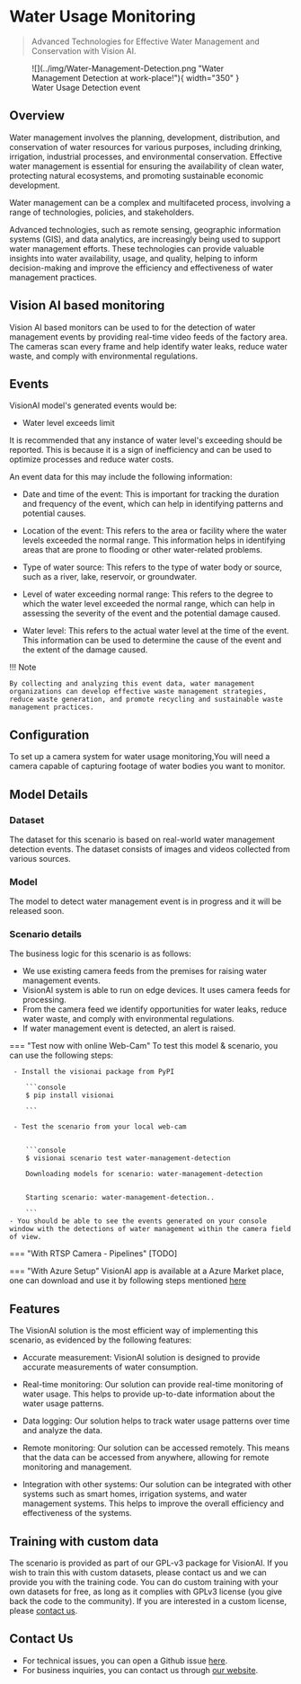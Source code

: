 # Water Usage Monitoring

>Advanced Technologies for Effective Water Management and Conservation with Vision AI.
<figure markdown>
  ![](../img/Water-Management-Detection.png "Water Management Detection at work-place!"){ width="350" }
  <figcaption>Water Usage Detection event</figcaption>
</figure>

## Overview

Water management involves the planning, development, distribution, and conservation of water resources for various purposes, including drinking, irrigation, industrial processes, and environmental conservation. Effective water management is essential for ensuring the availability of clean water, protecting natural ecosystems, and promoting sustainable economic development.

Water management can be a complex and multifaceted process, involving a range of technologies, policies, and stakeholders. 

Advanced technologies, such as remote sensing, geographic information systems (GIS), and data analytics, are increasingly being used to support water management efforts. These technologies can provide valuable insights into water availability, usage, and quality, helping to inform decision-making and improve the efficiency and effectiveness of water management practices.

## Vision AI based monitoring

Vision AI based monitors can be used to for the detection of water management events by providing real-time video feeds of the factory area. The cameras scan every frame and help identify water leaks, reduce water waste, and comply with environmental regulations.

## Events

VisionAI model's generated events would be:

- Water level exceeds limit

It is recommended that any instance of water level's exceeding should be reported. This is because it is a sign of inefficiency and can be used to optimize processes and reduce water costs. 

An event data for this may include the following information:

 - Date and time of the event: This is important for tracking the duration and frequency of the event, which can help in identifying patterns and potential causes.

- Location of the event: This refers to the area or facility where the water levels exceeded the normal range. This information helps in identifying areas that are prone to flooding or other water-related problems.

- Type of water source: This refers to the type of water body or source, such as a river, lake, reservoir, or groundwater. 

- Level of water exceeding normal range: This refers to the degree to which the water level exceeded the normal range, which can help in assessing the severity of the event and the potential damage caused.

- Water level: This refers to the actual water level at the time of the event. This information can be used to determine the cause of the event and the extent of the damage caused.


!!! Note

    By collecting and analyzing this event data, water management organizations can develop effective waste management strategies, reduce waste generation, and promote recycling and sustainable waste management practices.

## Configuration
To set up a camera system for water usage monitoring,You will need a camera capable of capturing footage of water bodies you want to monitor. 

## Model Details

### Dataset
The dataset for this scenario is based on real-world water management detection events.
The dataset consists of images and videos collected from various sources. 

### Model

The model to detect water management event is in progress and it will be released soon.


### Scenario details

The business logic for this scenario is as follows:

- We use existing camera feeds from the premises for raising water management events.
- VisionAI system is able to run on edge devices. It uses camera feeds for processing.
- From the camera feed we identify opportunities for water leaks, reduce water waste, and comply with environmental regulations.
- If water management event is detected, an alert is raised.

=== "Test now with online Web-Cam"
     To test this model & scenario, you can use the following steps:
     
     - Install the visionai package from PyPI
     
        ```console
        $ pip install visionai
        
        ```
     
     - Test the scenario from your local web-cam
     

        ```console
        $ visionai scenario test water-management-detection

        Downloading models for scenario: water-management-detection
        

        Starting scenario: water-management-detection..

        ```
    - You should be able to see the events generated on your console window with the detections of water management within the camera field of view.

=== "With RTSP Camera - Pipelines"
     [TODO]
 
=== "With Azure Setup"
     VisionAI app is available at a Azure Market place, one can download and use it by following steps mentioned [here](../overview/azure-managed-app.md)


## Features
The VisionAI solution is the most efficient way of implementing this scenario, as evidenced by the following features:

- Accurate measurement: VisionAI solution is designed to provide accurate measurements of water consumption. 

- Real-time monitoring: Our solution can provide real-time monitoring of water usage. This helps to provide up-to-date information about the water usage patterns.

- Data logging: Our solution helps to track water usage patterns over time and analyze the data.

- Remote monitoring: Our solution can be accessed remotely. This means that the data can be accessed from anywhere, allowing for remote monitoring and management.

- Integration with other systems: Our solution can be integrated with other systems such as smart homes, irrigation systems, and water management systems. This helps to improve the overall efficiency and effectiveness of the systems.

## Training with custom data

The scenario is provided as part of our GPL-v3 package for VisionAI. If you wish to train this with custom datasets, please contact us and we can provide you with the training code. You can do custom training with your own datasets for free, as long as it complies with GPLv3 license (you give back the code to the community). If you are interested in a custom license, please [contact us](../company/contact.md).


## Contact Us

- For technical issues, you can open a Github issue [here](https://github.com/visionify/visionai).
- For business inquiries, you can contact us through [our website](https://visionify.ai/contact).
